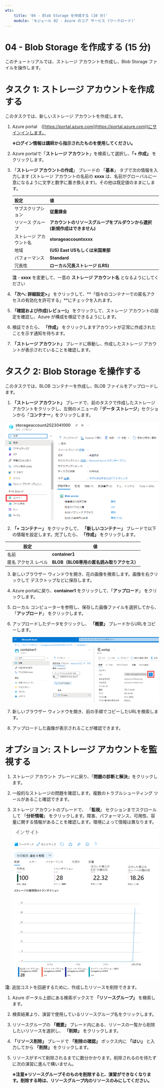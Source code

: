 ```yaml
---
wts:
    title: '04 - Blob Storage を作成する (10 分)'
    module: 'モジュール 02 - Azure のコア サービス (ワークロード)'
---
```

# 04 - Blob Storage を作成する (15 分)

このチュートリアルでは、ストレージ アカウントを作成し、Blob Storage ファイルを操作します。

# タスク 1: ストレージ アカウントを作成する 

このタスクでは、新しいストレージ アカウントを作成します。 

1. Azure portal　([https://portal.azure.com](https://portal.azure.com))にサインインします。

    **※ログイン情報は講師から指示されたものを使用してください。**

2. Azure portalで「**ストレージ アカウント**」を検索して選択し、**「+ 作成」** をクリックします。 

3. 「**ストレージ アカウントの作成**」 ブレードの 「**基本**」 タブで次の情報を入力します (ストレージ アカウントの名前の **xxxx** は、名前がグローバルに一意になるように文字と数字に置き換えます)。その他は既定値のままにします。

    | 設定 | 値 |
    | --- | --- |
    | サブスクリプション | **従量課金** |
    | リソース グループ | **アカウントのリソースグループをプルダウンから選択(新規作成はできません)** |
    | ストレージ アカウント名 | **storageaccountxxxx** |
    | 地域 | **(US) East USもしくは米国東部** |
    | パフォーマンス | **Standard** |
    | 冗長性 | **ローカル冗長ストレージ (LRS)** |

    **注** -  **xxxx** を変更して、一意の **ストレージ アカウント名** となるようにしてください

4. **「次へ: 詳細設定>」**  をクリックして、**「個々のコンテナーでの匿名アクセスの有効化を許可する」**にチェックを入れます。 

5. **「確認および作成(レビュー)」**  をクリックして、ストレージ アカウントの設定を確認し、Azure が構成を検証できるようにします。 

6. 検証できたら、 **「作成」** をクリックしますアカウントが正常に作成されたことを示す通知を待ちます。 

7. **「ストレージ アカウント」** ブレードに移動し、作成したストレージ アカウントが表示されていることを確認します。

    

# タスク 2: Blob Storage を操作する

このタスクでは、BLOB コンテナーを作成し、BLOB ファイルをアップロードします。 

1.  **「ストレージ アカウント」** ブレードで、前のタスクで作成したストレージアカウントをクリックし、左側のメニューの「**データ ストレージ**」セクションから「**コンテナー**」をクリックします。

   ![04-04](./images/04-04.png)

2.  **「+ コンテナー」** をクリックして、 **「新しいコンテナー」**  ブレードで以下の情報を設定します。完了したら、 **「作成」** をクリックします。

   | 設定                 | 値                                         |
   | -------------------- | ------------------------------------------ |
   | 名前                 | **container1**                             |
   | 匿名 アクセス レベル | **BLOB（BLOB専用の匿名読み取りアクセス）** |

3. 新しいブラウザー ウィンドウを開き、花の画像を検索します。画像を右クリックして デスクトップなどに保存します。

4. Azure portalに戻り、**container1** をクリックして、「**アップロード**」 をクリックします。

5. ローカル コンピューターを参照し、保存した画像ファイルを選択してから、「**アップロード**」 をクリックします。

6. アップロードしたデータをクリックし、 **「概要」** ブレードからURLをコピーします。

   ![04-05](./images/04-05.png)

7. 新しいブラウザー ウィンドウを開き、前の手順でコピーしたURLを検索します。

8. アップロードした画像が表示されることが確認できます。

   

# オプション: ストレージ アカウントを監視する

1. ストレージ アカウント ブレードに戻り、「**問題の診断と解決**」をクリックします。 

2. 一般的なストレージの問題を確認します。複数のトラブルシューティング ツールがあること確認できます。

3. ストレージ アカウントのブレードで、 「**監視**」 セクションまでスクロールして 「**分析情報**」 をクリックします。障害、パフォーマンス、可用性、容量に関する情報があることを確認します。環境によって情報は異なります。

    ![ストレージ アカウントの Insights ページのスクリーンショット。](./images/0403.png)

**注**: 追加コストを回避するために、作成したリソースを削除できます。

1. Azure ポータル上部にある検索ボックスで **「リソースグループ」** を検索します。

2. 検索結果より、演習で使用しているリソースグループ名をクリックします。

3. リソースグループの **「概要」** ブレード内にある、リソースの一覧から削除したいリソースを選択し、 **「削除」** をクリックします。

4. **「リソース削除」** ブレードで **「削除の確認」** ボックス内に **「はい」** と入力してから **「削除」** をクリックします。

5. リソースがすべて削除されるまでに数分かかります。削除されるのを待たずに次の演習に進んで構いません。

   **※注意※リソースグループそのものを削除すると、演習ができなくなります。削除する時は、リソースグループ内のリソースのみにしてください。**
